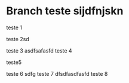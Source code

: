 # Branch teste sijdfnjskn

teste 1

teste 2sd

teste 3
asdfsafasfd
teste 4

teste5

teste 6
sdfg
teste 7
dfsdfasdfasfd
teste 8
